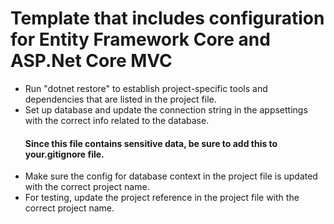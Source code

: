 # Template that includes configuration for Entity Framework Core and ASP.Net Core MVC

- Run "dotnet restore" to establish project-specific tools and dependencies that are listed in the project file.
- Set up database and update the connection string in the appsettings with the correct info related to the database. 
  #### Since this file contains sensitive data, be sure to add this to your.gitignore file.
- Make sure the config for database context in the project file is updated with the correct project name.
- For testing, update the  project reference in the project file with the correct project name.
